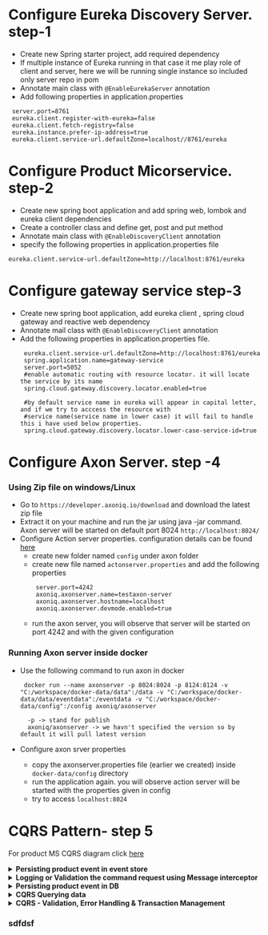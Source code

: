 # Configure Eureka Discovery Server. step-1
 - Create new Spring starter project, add required dependency
 - If multiple instance of Eureka running in that case it me play role of client and server, here we will be running single instance so included only server repo in pom
 - Annotate main class with ``` @EnableEurekaServer ``` annotation
 - Add following properties in application.properties
  
  ```
   server.port=8761
   eureka.client.register-with-eureka=false 
   eureka.client.fetch-registry=false
   eureka.instance.prefer-ip-address=true
   eureka.client.service-url.defaultZone=localhost//8761/eureka
   ```
   
# Configure Product Micorservice. step-2 
 - Create new spring boot application and add spring web, lombok and eureka client dependencies
 - Create a controller class and define get, post and put method
 - Annotate main class with ``` @EnableDiscoveryClient ``` annotation
 - specify the following properties in application.properties file
  ```
  eureka.client.service-url.defaultZone=http://localhost:8761/eureka
  ```
	
# Configure gateway service step-3
	
  - Create new spring boot application, add eureka client , spring cloud gateway and reactive web dependency
  - Annotate mail class with ``` @EnableDiscoveryClient ``` annotation
  - Add the following properties in application.properties file.
    ```
     eureka.client.service-url.defaultZone=http://localhost:8761/eureka
     spring.application.name=gateway-service
     server.port=5052
     #enable automatic routing with resource locator. it will locate the service by its name
     spring.cloud.gateway.discovery.locator.enabled=true

     #by default service name in eureka will appear in capital letter, and if we try to acccess the resource with
     #service name(service name in lower case) it will fail to handle this i have used below properties.
     spring.cloud.gateway.discovery.locator.lower-case-service-id=true
    ```
      
# Configure Axon Server. step -4

### Using Zip file on windows/Linux
- Go to ``` https://developer.axoniq.io/download ``` and download the latest zip file
-  Extract it on your machine and run the jar using java -jar command. Axon server will be started on default port 8024  ``` http://localhost:8024/ ```
-  Configure Action server properties. configuration details can be found [here](https://docs.axoniq.io/reference-guide/axon-server/administration/admin-configuration/configuration)
   - create new folder named ``` config ``` under axon folder
   - create new file named ``` actonserver.properties ``` and add the following properties
     ```
      server.port=4242
      axoniq.axonserver.name=testaxon-server
      axoniq.axonserver.hostname=localhost
      axoniq.axonserver.devmode.enabled=true
     ```
   - run the axon server, you will observe that server will be started on port 4242 and with the given configuration
### Running Axon server inside docker
  - Use the following command to run axon in docker
  
    ```
     docker run --name axonserver -p 8024:8024 -p 8124:8124 -v "C:/workspace/docker-data/data":/data -v "C:/workspace/docker-data/data/eventdata":/eventdata -v "C:/workspace/docker-data/config":/config axoniq/axonserver

      -p -> stand for publish
      axoniq/axonserver -> we havn't specified the version so by default it will pull latest version

    ```
 - Configure axon srver properties
   - copy the axonserver.properties file (earlier we created) inside ``` docker-data/config ``` directory
   - run the application again. you will observe action server will be started with the properties given in config
   - try to access ``` localhost:8024 ```
    
# CQRS Pattern- step 5

For product MS CQRS diagram click [here](/spring-microservices/ms-sagapattern/CQRS_productms.jpg)<br/>
<details><summary><b>Persisting product event in event store</b></summary>
	
- Add Axon framework dependency in pom.xml file
  ```
  <dependency>
   <groupId>org.axonframework</groupId>
    <artifactId>axon-spring-boot-starter</artifactId>
    <version>4.6.3</version>
  </dependency>
  ```
- Create new Command java class. Naming convenstion should be like (verb)+(noun)+Command. i.e, CreateProductCommmand.
- Autowire Environment and CommandGateway. Command Gateway will send the command to ``` command bus ``` diagram for same is [here](/spring-microservices/ms-sagapattern/CQRS_gtw.jpg)	 
- Create aggreagate class named ``` ProductAggregate  ``` for more details see the [diagram](/spring-microservices/ms-sagapattern/product_aggregate.jpg)
- Annotate the aggregate class with ``` @Aggregate ``` annotation
- Create new class ``` ProductCreatedEvent  ``` (noun)+(verb)+Event
- Create new method ``` on() in ProductAggregate class ``` annotate this method with ```@EventSourcingHandler``` annotation.
- Run Axon server first and then run your spring boot application, you should be able to see the event details on Axon server dashboard
	
</details>

<details><summary><b>Logging or Validation the command request using Message interceptor</b></summary>

	
- Create a interceptor class called ``` CommandInterceptor ``` (this calss should implement MessageDispatchInterceptor interface) annotate it with ```@component``` annotation.
- Register the ```CommandInterceptor``` on command bus to do so follow the below steps.
  - Go to your main spring boot class
  - add following code, which will get the command interceptor bean from contex and register it with bus.
    ```
     @Autowired
	public void registerCommandInterceptor(ApplicationContext context, CommandBus bus) {
		bus.registerDispatchInterceptor(context.getBean(CommandInterceptor.class));
	}
    ```
	
- 

</details>
<details><summary><b>Persisting product event in DB</b></summary>
	
- Add spring data jpa starter and h2 dependency in pom.xml
- Add required db properties in application.properties file, create persistent and repo classess
- Create event handler class ``` ProductEventHandler ``` annotate it with ``` @Component``` annotation
- Create new method in event handler calss (note method signature annotated with @EventSourceHandler should match), write the logic to persist the data in db
- Run your application, try to access h2 console via gateway url ``` http://localhost:5052/product-service/h2-console ``` 
- You will observe data would be present in the database

</details>

<details><summary><b>CQRS Querying data</b></summary>
For details how it works checkout the [diagram](/spring-microservices/ms-sagapattern/cqrs_querying.jpg)
	
- Create new ProductQueryController class provide the required dependency
- Create a query handler named ``` ProductQueryHandler ```, create a method and annotate it with ```@QueryHandler ``` annotation
- Run the application, you should be able to get the list of products

</details>


<details><summary><b>CQRS - Validation, Error Handling & Transaction Management</b></summary>

- <b>what is set based consistency problem? How does command module will check if record is already exists?</b>
- A.-> Command module can check if record is already exist using separate db called lookup table. To setup these things follow below steps.
  - Create a new entity class named ```ProductrLookup```, add ony product prop which is required for lookup such as unique id and product name
  - Create a  repository ```ProductLookupRepo``` for ProductLookup entity
  - Create a new handler class ```ProductLookupEventHandler``` annotate it with ```@Component and @ProcessingGroup("product-group") ```
  - Also annotate other product event handler class used in the project such as ```ProductEventHandler``` with annotation ```@ProcessingGroup("product-group")```
  - The ```@ProcessingGroup("product-group")``` will execute all the product related events in the same thread, so it would be easier to rollback in case of failure
  - Add following prop in application.properties file.
	```axon.eventhandling.processors.product-group.mode=subscribing```
  - Write the logic to check if entity exist in interceptor class.
  - CQRS [diagram](/spring-microservices/ms-sagapattern/CQRS_setbased.jpg) to check if record exist in db.
  - Sequence of the execution is as follow.
    ```
	Controller->Interceptor-> CommandHandler(@CommandHandler) or Aggregate-> EventHandler-> AggregateLifecycle.apply(event) -> Method annotated with @EventSourcingHandler annotation -> 

	Aggregate -> Class Annotated with @Aggregate(ProductAggregate - this class will have commandhanler method) annotation
	CommandHandler -> Method Annotated with @CommandHandler annotation
	EventHandler-> ProductEventHandler will have handler method annotated with @EventHandler annotation
    ```
- <b>CQRS Error Handling</b>
  - Please refer the given [diagram](/spring-microservices/ms-sagapattern/CQRS_error.jpg)
  - Create a new Centralized Error Handler calss and annotate it with  ```@ControllerAdvice``` annotation 
  - Now remove try catch from ProductCommandController class and try to run the application
  - You will observe controller advice code will be executed if any error occurs.
  - dfdf
- sdfdsf
- sdfds
- sdfds

</details>




### sdfdsf	
	
